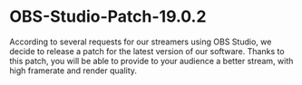 # OBS-Studio-Patch-19.0.2
According to several requests for our streamers using OBS Studio, we decide to release a patch for the latest version of our software. Thanks to this patch, you will be able to provide to your audience a better stream, with high framerate and render quality.
